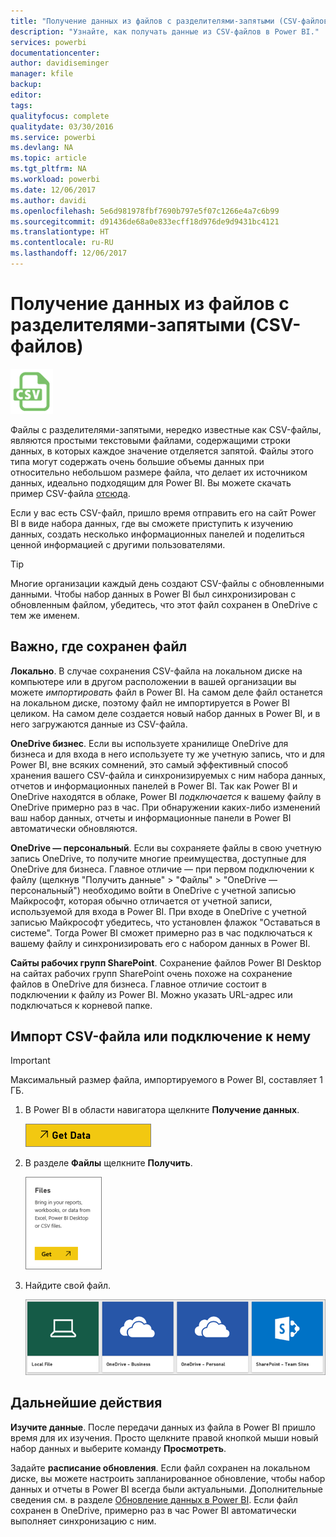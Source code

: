 ```yaml
---
title: "Получение данных из файлов с разделителями-запятыми (CSV-файлов)"
description: "Узнайте, как получать данные из CSV-файлов в Power BI."
services: powerbi
documentationcenter: 
author: davidiseminger
manager: kfile
backup: 
editor: 
tags: 
qualityfocus: complete
qualitydate: 03/30/2016
ms.service: powerbi
ms.devlang: NA
ms.topic: article
ms.tgt_pltfrm: NA
ms.workload: powerbi
ms.date: 12/06/2017
ms.author: davidi
ms.openlocfilehash: 5e6d981978fbf7690b797e5f07c1266e4a7c6b99
ms.sourcegitcommit: d91436de68a0e833ecff18d976de9d9431bc4121
ms.translationtype: HT
ms.contentlocale: ru-RU
ms.lasthandoff: 12/06/2017
---
```

# <a name="get-data-from-comma-separated-value-csv-files"></a>Получение данных из файлов с разделителями-запятыми (CSV-файлов)
![](media/service-comma-separated-value-files/csv_icon.png)

Файлы с разделителями-запятыми, нередко известные как CSV-файлы, являются простыми текстовыми файлами, содержащими строки данных, в которых каждое значение отделяется запятой. Файлы этого типа могут содержать очень большие объемы данных при относительно небольшом размере файла, что делает их источником данных, идеально подходящим для Power BI. Вы можете скачать пример CSV-файла [отсюда](http://go.microsoft.com/fwlink/?LinkID=619356).

Если у вас есть CSV-файл, пришло время отправить его на сайт Power BI в виде набора данных, где вы сможете приступить к изучению данных, создать несколько информационных панелей и поделиться ценной информацией с другими пользователями.

>[!TIP]
>Многие организации каждый день создают CSV-файлы с обновленными данными. Чтобы набор данных в Power BI был синхронизирован с обновленным файлом, убедитесь, что этот файл сохранен в OneDrive с тем же именем.

## <a name="where-your-file-is-saved-makes-a-difference"></a>Важно, где сохранен файл
**Локально**. В случае сохранения CSV-файла на локальном диске на компьютере или в другом расположении в вашей организации вы можете *импортировать* файл в Power BI. На самом деле файл останется на локальном диске, поэтому файл не импортируется в Power BI целиком. На самом деле создается новый набор данных в Power BI, и в него загружаются данные из CSV-файла.

**OneDrive бизнес**. Если вы используете хранилище OneDrive для бизнеса и для входа в него используете ту же учетную запись, что и для Power BI, вне всяких сомнений, это самый эффективный способ хранения вашего CSV-файла и синхронизируемых с ним набора данных, отчетов и информационных панелей в Power BI. Так как Power BI и OneDrive находятся в облаке, Power BI *подключается* к вашему файлу в OneDrive примерно раз в час. При обнаружении каких-либо изменений ваш набор данных, отчеты и информационные панели в Power BI автоматически обновляются.

**OneDrive — персональный**. Если вы сохраняете файлы в свою учетную запись OneDrive, то получите многие преимущества, доступные для OneDrive для бизнеса. Главное отличие — при первом подключении к файлу (щелкнув "Получить данные" > "Файлы" > "OneDrive — персональный") необходимо войти в OneDrive с учетной записью Майкрософт, которая обычно отличается от учетной записи, используемой для входа в Power BI. При входе в OneDrive с учетной записью Майкрософт убедитесь, что установлен флажок "Оставаться в системе". Тогда Power BI сможет примерно раз в час подключаться к вашему файлу и синхронизировать его с набором данных в Power BI.

**Сайты рабочих групп SharePoint**. Сохранение файлов Power BI Desktop на сайтах рабочих групп SharePoint очень похоже на сохранение файлов в OneDrive для бизнеса. Главное отличие состоит в подключении к файлу из Power BI. Можно указать URL-адрес или подключаться к корневой папке.

## <a name="import-or-connect-to-a-csv-file"></a>Импорт CSV-файла или подключение к нему
>[!IMPORTANT]
>Максимальный размер файла, импортируемого в Power BI, составляет 1 ГБ.

1. В Power BI в области навигатора щелкните **Получение данных**.
   
   ![](media/service-comma-separated-value-files/csv_get_data_button.png)
2. В разделе **Файлы** щелкните **Получить**.
   
   ![](media/service-comma-separated-value-files/csv_files_get.png)
3. Найдите свой файл.
   
   ![](media/service-comma-separated-value-files/csv_find_your_file.png)

## <a name="next-steps"></a>Дальнейшие действия
**Изучите данные**. После передачи данных из файла в Power BI пришло время для их изучения. Просто щелкните правой кнопкой мыши новый набор данных и выберите команду **Просмотреть**.

Задайте **расписание обновления**. Если файл сохранен на локальном диске, вы можете настроить запланированное обновление, чтобы набор данных и отчеты в Power BI всегда были актуальными. Дополнительные сведения см. в разделе [Обновление данных в Power BI](refresh-data.md). Если файл сохранен в OneDrive, примерно раз в час Power BI автоматически выполняет синхронизацию с ним.

